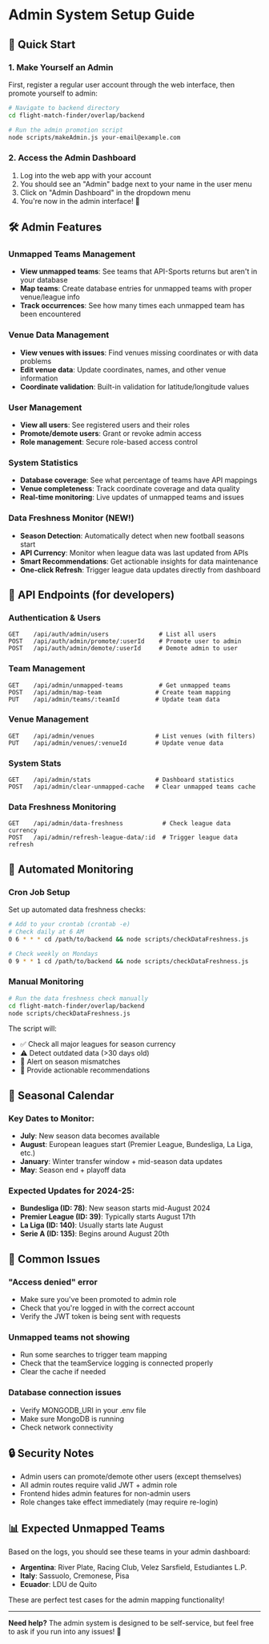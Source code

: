 # Admin System Setup Guide

## 🚀 Quick Start

### 1. Make Yourself an Admin

First, register a regular user account through the web interface, then promote yourself to admin:

```bash
# Navigate to backend directory
cd flight-match-finder/overlap/backend

# Run the admin promotion script
node scripts/makeAdmin.js your-email@example.com
```

### 2. Access the Admin Dashboard

1. Log into the web app with your account
2. You should see an "Admin" badge next to your name in the user menu
3. Click on "Admin Dashboard" in the dropdown menu
4. You're now in the admin interface! 🎉

## 🛠️ Admin Features

### Unmapped Teams Management
- **View unmapped teams**: See teams that API-Sports returns but aren't in your database
- **Map teams**: Create database entries for unmapped teams with proper venue/league info
- **Track occurrences**: See how many times each unmapped team has been encountered

### Venue Data Management  
- **View venues with issues**: Find venues missing coordinates or with data problems
- **Edit venue data**: Update coordinates, names, and other venue information
- **Coordinate validation**: Built-in validation for latitude/longitude values

### User Management
- **View all users**: See registered users and their roles
- **Promote/demote users**: Grant or revoke admin access
- **Role management**: Secure role-based access control

### System Statistics
- **Database coverage**: See what percentage of teams have API mappings
- **Venue completeness**: Track coordinate coverage and data quality
- **Real-time monitoring**: Live updates of unmapped teams and issues

### Data Freshness Monitor (NEW!)
- **Season Detection**: Automatically detect when new football seasons start
- **API Currency**: Monitor when league data was last updated from APIs
- **Smart Recommendations**: Get actionable insights for data maintenance
- **One-click Refresh**: Trigger league data updates directly from dashboard

## 🔧 API Endpoints (for developers)

### Authentication & Users
```
GET    /api/auth/admin/users              # List all users
POST   /api/auth/admin/promote/:userId    # Promote user to admin  
POST   /api/auth/admin/demote/:userId     # Demote admin to user
```

### Team Management
```
GET    /api/admin/unmapped-teams          # Get unmapped teams
POST   /api/admin/map-team               # Create team mapping
PUT    /api/admin/teams/:teamId          # Update team data
```

### Venue Management
```
GET    /api/admin/venues                 # List venues (with filters)
PUT    /api/admin/venues/:venueId        # Update venue data
```

### System Stats
```
GET    /api/admin/stats                  # Dashboard statistics
POST   /api/admin/clear-unmapped-cache   # Clear unmapped teams cache
```

### Data Freshness Monitoring
```
GET    /api/admin/data-freshness           # Check league data currency
POST   /api/admin/refresh-league-data/:id  # Trigger league data refresh
```

## 🤖 Automated Monitoring

### Cron Job Setup
Set up automated data freshness checks:

```bash
# Add to your crontab (crontab -e)
# Check daily at 6 AM
0 6 * * * cd /path/to/backend && node scripts/checkDataFreshness.js

# Check weekly on Mondays
0 9 * * 1 cd /path/to/backend && node scripts/checkDataFreshness.js
```

### Manual Monitoring
```bash
# Run the data freshness check manually
cd flight-match-finder/overlap/backend
node scripts/checkDataFreshness.js
```

The script will:
- ✅ Check all major leagues for season currency
- ⚠️  Detect outdated data (>30 days old)
- 🚨 Alert on season mismatches
- 📧 Provide actionable recommendations

## 📅 Seasonal Calendar

### Key Dates to Monitor:
- **July**: New season data becomes available
- **August**: European leagues start (Premier League, Bundesliga, La Liga, etc.)
- **January**: Winter transfer window + mid-season data updates
- **May**: Season end + playoff data

### Expected Updates for 2024-25:
- **Bundesliga (ID: 78)**: New season starts mid-August 2024
- **Premier League (ID: 39)**: Typically starts August 17th
- **La Liga (ID: 140)**: Usually starts late August
- **Serie A (ID: 135)**: Begins around August 20th

## 🐛 Common Issues

### "Access denied" error
- Make sure you've been promoted to admin role
- Check that you're logged in with the correct account
- Verify the JWT token is being sent with requests

### Unmapped teams not showing
- Run some searches to trigger team mapping
- Check that the teamService logging is connected properly
- Clear the cache if needed

### Database connection issues
- Verify MONGODB_URI in your .env file
- Make sure MongoDB is running
- Check network connectivity

## 🔒 Security Notes

- Admin users can promote/demote other users (except themselves)
- All admin routes require valid JWT + admin role
- Frontend hides admin features for non-admin users
- Role changes take effect immediately (may require re-login)

## 📊 Expected Unmapped Teams

Based on the logs, you should see these teams in your admin dashboard:
- **Argentina**: River Plate, Racing Club, Velez Sarsfield, Estudiantes L.P.
- **Italy**: Sassuolo, Cremonese, Pisa
- **Ecuador**: LDU de Quito

These are perfect test cases for the admin mapping functionality!

---

**Need help?** The admin system is designed to be self-service, but feel free to ask if you run into any issues! 🎯 